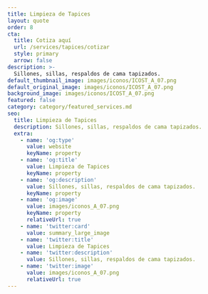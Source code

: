 ```yaml
---
title: Limpieza de Tapices
layout: quote
order: 8
cta:
  title: Cotiza aquí
  url: /services/tapices/cotizar
  style: primary
  arrow: false
description: >-
  Sillones, sillas, respaldos de cama tapizados.
default_thumbnail_image: images/iconos/ICOST_A_07.png
default_original_image: images/iconos/ICOST_A_07.png
background_image: images/iconos/ICOST_A_07.png
featured: false
category: category/featured_services.md
seo:
  title: Limpieza de Tapices
  description: Sillones, sillas, respaldos de cama tapizados.
  extra:
    - name: 'og:type'
      value: website
      keyName: property
    - name: 'og:title'
      value: Limpieza de Tapices
      keyName: property
    - name: 'og:description'
      value: Sillones, sillas, respaldos de cama tapizados.
      keyName: property
    - name: 'og:image'
      value: images/iconos_A_07.png
      keyName: property
      relativeUrl: true
    - name: 'twitter:card'
      value: summary_large_image
    - name: 'twitter:title'
      value: Limpieza de Tapices
    - name: 'twitter:description'
      value: Sillones, sillas, respaldos de cama tapizados.
    - name: 'twitter:image'
      value: images/iconos_A_07.png
      relativeUrl: true
---
```

